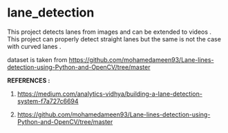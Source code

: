 # lane_detection

This project detects lanes from images and can be extended to videos . This project can properly detect straight lanes but the same is not the case with curved lanes .

dataset is taken from https://github.com/mohamedameen93/Lane-lines-detection-using-Python-and-OpenCV/tree/master

**REFERENCES :**

1) https://medium.com/analytics-vidhya/building-a-lane-detection-system-f7a727c6694

2) https://github.com/mohamedameen93/Lane-lines-detection-using-Python-and-OpenCV/tree/master
